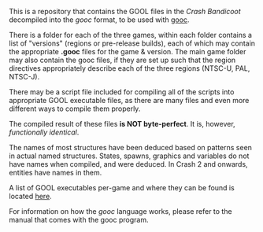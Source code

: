 This is a repository that contains the GOOL files in the _Crash Bandicoot_ decompiled into the _gooc_ format, to be used with [gooc](https://github.com/mandude/gooc).

There is a folder for each of the three games, within each folder contains a list of "versions" (regions or pre-release builds), each of which may contain the appropriate __.gooc__ files for the game & version. The main game folder may also contain the gooc files, if they are set up such that the region directives appropriately describe each of the three regions (NTSC-U, PAL, NTSC-J). 

There may be a script file included for compiling all of the scripts into appropriate GOOL executable files, as there are many files and even more different ways to compile them properly.

The compiled result of these files __is NOT byte-perfect__. It is, however, _functionally identical_.

The names of most structures have been deduced based on patterns seen in actual named structures. States, spawns, graphics and variables do not have names when compiled, and were deduced. In Crash 2 and onwards, entities have names in them.

A list of GOOL executables per-game and where they can be found is located [here](https://wiki.cbhacks.com/w/User:Mddass/List_of_GOOL_Executables).

For information on how the _gooc_ language works, please refer to the manual that comes with the gooc program.
